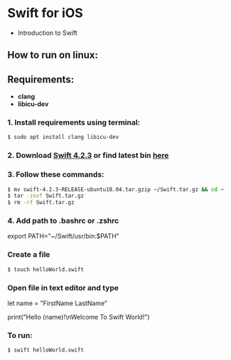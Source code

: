 # Swift for iOS
- Introduction to Swift

## How to run on linux:
## Requirements:
- __clang__
- __libicu-dev__

### 1. Install requirements using terminal:
```bash
$ sudo apt install clang libicu-dev
```
### 2. Download [Swift 4.2.3](https://swift.org/builds/swift-4.2.3-release/ubuntu1804/swift-4.2.3-RELEASE/swift-4.2.3-RELEASE-ubuntu18.04.tar.gz) or find latest bin [here](https://swift.org/download/#releases)

### 3. Follow these commands:
```bash
$ mv swift-4.2.3-RELEASE-ubuntu18.04.tar.gzip ~/Swift.tar.gz && cd ~
$ tar -zxvf Swift.tar.gz
$ rm -rf Swift.tar.gz
```
### 4. Add path to .bashrc or .zshrc
  export PATH="~/Swift/usr/bin:$PATH"
 
### Create a file
```bash
$ touch helloWorld.swift
```
### Open file in text editor and type
  let name = "FirstName LastName"
 
  print("Hello \(name)!\nWelcome To Swift World!")

### To run:
```bash
$ swift helloWorld.swift
```
